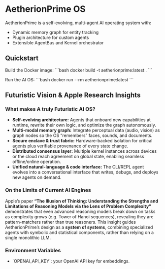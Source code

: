 # AetherionPrime OS

AetherionPrime is a self-evolving, multi-agent AI operating system with:
- Dynamic memory graph for entity tracking
- Plugin architecture for custom agents
- Extensible AgentBus and Kernel orchestrator

## Quickstart

Build the Docker image:
\`\`\`bash
docker build -t aetherionprime:latest .
\`\`\`

Run the AI OS:
\`\`\`bash
docker run --rm aetherionprime:latest
\`\`\`

## Futuristic Vision & Apple Research Insights

### What makes A truly Futuristic AI OS?
- **Self-evolving architecture:** Agents that onboard new capabilities at runtime, rewrite their own logic, and optimize the graph autonomously.  
- **Multi-modal memory graph:** Integrate perceptual data (audio, vision) as graph nodes so the OS “remembers” faces, sounds, and documents.  
- **Secure enclave & trust fabric:** Hardware-backed isolation for critical agents plus verifiable provenance of every state change.  
- **Distributed consensus layer:** Multiple kernel instances across devices or the cloud reach agreement on global state, enabling seamless offline/online operation.  
- **Unified natural-language & code interface:** The CLI/REPL agent evolves into a conversational interface that writes, debugs, and deploys new agents on demand.

### On the Limits of Current AI Engines
Apple’s paper **“The Illusion of Thinking: Understanding the Strengths and Limitations of Reasoning Models via the Lens of Problem Complexity”** demonstrates that even advanced reasoning models break down on tasks as complexity grows (e.g. Tower of Hanoi sequences), revealing they are pattern-matchers rather than true reasoners. This insight guides AetherionPrime’s design as a **system of systems**, combining specialized agents with symbolic and statistical components, rather than relying on a single monolithic LLM.

### Environment Variables

- \`OPENAI_API_KEY\`: your OpenAI API key for embeddings.
